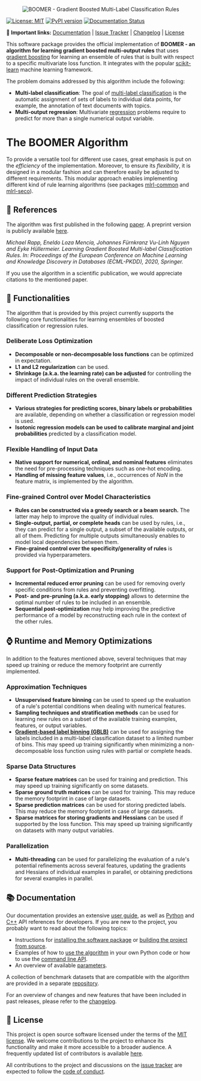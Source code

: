 <p align="center">
  <picture>
    <source media="(prefers-color-scheme: dark)" srcset="https://github.com/mrapp-ke/MLRL-Boomer/raw/main/doc/_static/logo_boomer_dark.svg">
    <source media="(prefers-color-scheme: light)" srcset="https://github.com/mrapp-ke/MLRL-Boomer/raw/main/doc/_static/logo_boomer_light.svg">
    <img alt="BOOMER - Gradient Boosted Multi-Label Classification Rules" src="https://github.com/mrapp-ke/MLRL-Boomer/raw/main/.assets/logo_boomer_light.svg">
  </picture>
</p>

[![License: MIT](https://img.shields.io/badge/License-MIT-yellow.svg)](https://opensource.org/licenses/MIT) [![PyPI version](https://badge.fury.io/py/mlrl-boomer.svg)](https://badge.fury.io/py/mlrl-boomer) [![Documentation Status](https://readthedocs.org/projects/mlrl-boomer/badge/?version=latest)](https://mlrl-boomer.readthedocs.io/en/latest/?badge=latest)

**🔗 Important links:** [Documentation](https://mlrl-boomer.readthedocs.io/en/latest/) | [Issue Tracker](https://github.com/mrapp-ke/MLRL-Boomer/issues) | [Changelog](https://mlrl-boomer.readthedocs.io/en/latest/misc/CHANGELOG.html) | [License](https://mlrl-boomer.readthedocs.io/en/latest/misc/LICENSE.html)

<!-- documentation-start -->

This software package provides the official implementation of **BOOMER - an algorithm for learning gradient boosted multi-output rules** that uses [gradient boosting](https://en.wikipedia.org/wiki/Gradient_boosting) for learning an ensemble of rules that is built with respect to a specific multivariate loss function. It integrates with the popular [scikit-learn](https://scikit-learn.org) machine learning framework.

The problem domains addressed by this algorithm include the following:

- **Multi-label classification**: The goal of [multi-label classification](https://en.wikipedia.org/wiki/Multi-label_classification) is the automatic assignment of sets of labels to individual data points, for example, the annotation of text documents with topics.
- **Multi-output regression**: Multivariate [regression](https://en.wikipedia.org/wiki/Regression_analysis) problems require to predict for more than a single numerical output variable.

# The BOOMER Algorithm

To provide a versatile tool for different use cases, great emphasis is put on the *efficiency* of the implementation. Moreover, to ensure its *flexibility*, it is designed in a modular fashion and can therefore easily be adjusted to different requirements. This modular approach enables implementing different kind of rule learning algorithms (see packages [mlrl-common](https://pypi.org/project/mlrl-common/) and [mlrl-seco](https://pypi.org/project/mlrl-seco/)).

## 📖 References

The algorithm was first published in the following [paper](https://doi.org/10.1007/978-3-030-67664-3_8). A preprint version is publicly available [here](https://arxiv.org/pdf/2006.13346.pdf).

*Michael Rapp, Eneldo Loza Mencía, Johannes Fürnkranz Vu-Linh Nguyen and Eyke Hüllermeier. Learning Gradient Boosted Multi-label Classification Rules. In: Proceedings of the European Conference on Machine Learning and Knowledge Discovery in Databases (ECML-PKDD), 2020, Springer.*

If you use the algorithm in a scientific publication, we would appreciate citations to the mentioned paper.

## 🔧 Functionalities

The algorithm that is provided by this project currently supports the following core functionalities for learning ensembles of boosted classification or regression rules.

### Deliberate Loss Optimization

- **Decomposable or non-decomposable loss functions** can be optimized in expectation.
- **L1 and L2 regularization** can be used.
- **Shrinkage (a.k.a. the learning rate) can be adjusted** for controlling the impact of individual rules on the overall ensemble.

### Different Prediction Strategies

- **Various strategies for predicting scores, binary labels or probabilities** are available, depending on whether a classification or regression model is used.
- **Isotonic regression models can be used to calibrate marginal and joint probabilities** predicted by a classification model.

### Flexible Handling of Input Data

- **Native support for numerical, ordinal, and nominal features** eliminates the need for pre-processing techniques such as one-hot encoding.
- **Handling of missing feature values**, i.e., occurrences of *NaN* in the feature matrix, is implemented by the algorithm.

### Fine-grained Control over Model Characteristics

- **Rules can be constructed via a greedy search or a beam search.** The latter may help to improve the quality of individual rules.
- **Single-output, partial, or complete heads** can be used by rules, i.e., they can predict for a single output, a subset of the available outputs, or all of them. Predicting for multiple outputs simultaneously enables to model local dependencies between them.
- **Fine-grained control over the specificity/generality of rules** is provided via hyperparameters.

### Support for Post-Optimization and Pruning

- **Incremental reduced error pruning** can be used for removing overly specific conditions from rules and preventing overfitting.
- **Post- and pre-pruning (a.k.a. early stopping)** allows to determine the optimal number of rules to be included in an ensemble.
- **Sequential post-optimization** may help improving the predictive performance of a model by reconstructing each rule in the context of the other rules.

## ⌚ Runtime and Memory Optimizations

In addition to the features mentioned above, several techniques that may speed up training or reduce the memory footprint are currently implemented.

### Approximation Techniques

- **Unsupervised feature binning** can be used to speed up the evaluation of a rule's potential conditions when dealing with numerical features.
- **Sampling techniques and stratification methods** can be used for learning new rules on a subset of the available training examples, features, or output variables.
- **[Gradient-based label binning (GBLB)](https://arxiv.org/pdf/2106.11690.pdf)** can be used for assigning the labels included in a multi-label classification dataset to a limited number of bins. This may speed up training significantly when minimizing a non-decomposable loss function using rules with partial or complete heads.

### Sparse Data Structures

- **Sparse feature matrices** can be used for training and prediction. This may speed up training significantly on some datasets.
- **Sparse ground truth matrices** can be used for training. This may reduce the memory footprint in case of large datasets.
- **Sparse prediction matrices** can be used for storing predicted labels. This may reduce the memory footprint in case of large datasets.
- **Sparse matrices for storing gradients and Hessians** can be used if supported by the loss function. This may speed up training significantly on datasets with many output variables.

### Parallelization

- **Multi-threading** can be used for parallelizing the evaluation of a rule's potential refinements across several features, updating the gradients and Hessians of individual examples in parallel, or obtaining predictions for several examples in parallel.

<!-- documentation-end -->

## 📚 Documentation

Our documentation provides an extensive [user guide](https://mlrl-boomer.readthedocs.io/en/latest/user_guide/boosting/index.html), as well as [Python](https://mlrl-boomer.readthedocs.io/en/latest/developer_guide/api/python/boosting/mlrl.boosting.html) and [C++](https://mlrl-boomer.readthedocs.io/en/latest/developer_guide/api/cpp/boosting/filelist.html) API references for developers. If you are new to the project, you probably want to read about the following topics:

- Instructions for [installing the software package](https://mlrl-boomer.readthedocs.io/en/latest/quickstart/installation.html) or [building the project from source](https://mlrl-boomer.readthedocs.io/en/latest/developer_guide/compilation.html).
- Examples of how to [use the algorithm](https://mlrl-boomer.readthedocs.io/en/latest/quickstart/usage.html) in your own Python code or how to use the [command line API](https://mlrl-boomer.readthedocs.io/en/latest/quickstart/testbed.html).
- An overview of available [parameters](https://mlrl-boomer.readthedocs.io/en/latest/user_guide/boosting/parameters.html).

A collection of benchmark datasets that are compatible with the algorithm are provided in a separate [repository](https://github.com/mrapp-ke/Boomer-Datasets).

For an overview of changes and new features that have been included in past releases, please refer to the [changelog](https://mlrl-boomer.readthedocs.io/en/latest/misc/CHANGELOG.html).

## 📜 License

This project is open source software licensed under the terms of the [MIT license](https://mlrl-boomer.readthedocs.io/en/latest/misc/LICENSE.html). We welcome contributions to the project to enhance its functionality and make it more accessible to a broader audience. A frequently updated list of contributors is available [here](https://mlrl-boomer.readthedocs.io/en/latest/misc/CONTRIBUTORS.html).

All contributions to the project and discussions on the [issue tracker](https://github.com/mrapp-ke/MLRL-Boomer/issues) are expected to follow the [code of conduct](https://mlrl-boomer.readthedocs.io/en/latest/misc/CODE_OF_CONDUCT.html).
